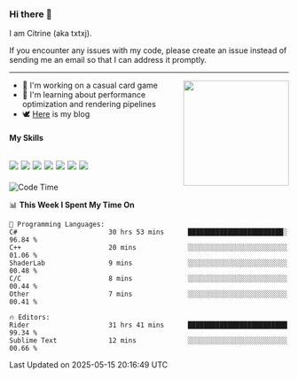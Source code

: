 ### Hi there 👋

I am Citrine (aka txtxj).

If you encounter any issues with my code, please create an issue instead of sending me an email so that I can address it promptly.

---

<img align="right" height="190" src="http://github-profile-summary-cards.vercel.app/api/cards/stats?username=txtxj&theme=vue">

- 🌱 I'm working on a casual card game
- 📖 I'm learning about performance optimization and rendering pipelines
- 🕊️ [Here](https://txtxj.top) is my blog

#### My Skills

![](https://img.shields.io/badge/Unity-000000?logo=unity&logoColor=fff)
![](https://img.shields.io/badge/C%23-239120?logo=csharp&logoColor=fff)
![](https://img.shields.io/badge/Python-3e74a2?logo=python&logoColor=fff)
![](https://img.shields.io/badge/C++-65318e?logo=cplusplus&logoColor=fff)
![](https://img.shields.io/badge/Vue-4FC08D?logo=vuedotjs&logoColor=fff)
![](https://img.shields.io/badge/Blender-f5792a?logo=blender&logoColor=fff)
![](https://img.shields.io/badge/MS%20SQL-cc2927?logo=microsoftsqlserver&logoColor=fff)
---

<!--START_SECTION:waka-->
![Code Time](http://img.shields.io/badge/Code%20Time-2%2C874%20hrs%2015%20mins-blue)

📊 **This Week I Spent My Time On** 

```text
💬 Programming Languages: 
C#                       30 hrs 53 mins      ████████████████████████░   96.84 % 
C++                      20 mins             ░░░░░░░░░░░░░░░░░░░░░░░░░   01.06 % 
ShaderLab                9 mins              ░░░░░░░░░░░░░░░░░░░░░░░░░   00.48 % 
C/C                      8 mins              ░░░░░░░░░░░░░░░░░░░░░░░░░   00.44 % 
Other                    7 mins              ░░░░░░░░░░░░░░░░░░░░░░░░░   00.41 % 

🔥 Editors: 
Rider                    31 hrs 41 mins      █████████████████████████   99.34 % 
Sublime Text             12 mins             ░░░░░░░░░░░░░░░░░░░░░░░░░   00.66 % 
```


 Last Updated on 2025-05-15 20:16:49 UTC
<!--END_SECTION:waka-->
